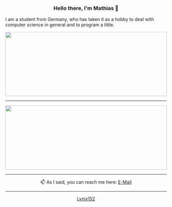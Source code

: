 <h3 align="center">Hello there, I'm Mathias 👋</h3>

I am a student from Germany, who has taken it as a hobby to deal with computer science in general and to program a little. 

<a href="https://github.com/Lynix152/github-readme-stats" title="Go to Source"><img width="100%" height="200" src="https://github-readme-stats.vercel.app/api?username=Lynix152&show_icons=true&theme=gotham"></a>

<hr>

<a href="https://github.com/Lynix152/github-readme-stats" title="Go to Source"><img width="100%" height="200" src="https://github-readme-streak-stats.herokuapp.com?user=Lynix152&theme=gotham"></a>

<hr>

<p align="center">
  📫 As I said, you can reach me here: <a href="mailto: Pfannenkuchen107@gmx.de">E-Mail</a>
</p>

<hr>
<p align="center">
<a href="https://github.com/Lynix152">Lynix152</a>
</p>
